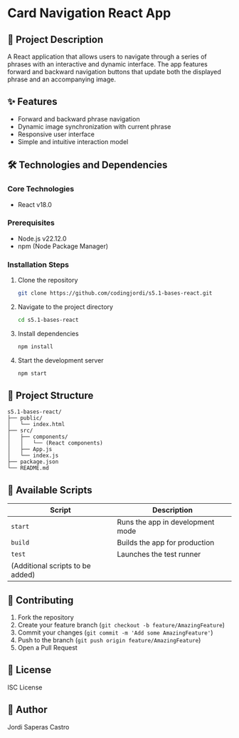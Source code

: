 # Card Navigation React App

## 📝 Project Description

A React application that allows users to navigate through a series of phrases with an interactive and dynamic interface. The app features forward and backward navigation buttons that update both the displayed phrase and an accompanying image.

## ✨ Features

- Forward and backward phrase navigation
- Dynamic image synchronization with current phrase
- Responsive user interface
- Simple and intuitive interaction model

## 🛠 Technologies and Dependencies

### Core Technologies
- React v18.0

### Prerequisites

- Node.js v22.12.0
- npm (Node Package Manager)

### Installation Steps

1. Clone the repository
   ```bash
   git clone https://github.com/codingjordi/s5.1-bases-react.git
   ```

2. Navigate to the project directory
   ```bash
   cd s5.1-bases-react
   ```

3. Install dependencies
   ```bash
   npm install
   ```

4. Start the development server
   ```bash
   npm start
   ```

## 📂 Project Structure

```
s5.1-bases-react/
├── public/
│   └── index.html
├── src/
│   ├── components/
│   │   └── (React components)
│   ├── App.js
│   └── index.js
├── package.json
└── README.md
```

## 🧪 Available Scripts

| Script | Description |
|--------|-------------|
| `start` | Runs the app in development mode |
| `build` | Builds the app for production |
| `test` | Launches the test runner |
| (Additional scripts to be added) |


## 🤝 Contributing

1. Fork the repository
2. Create your feature branch (`git checkout -b feature/AmazingFeature`)
3. Commit your changes (`git commit -m 'Add some AmazingFeature'`)
4. Push to the branch (`git push origin feature/AmazingFeature`)
5. Open a Pull Request

## 📄 License

ISC License

## 👥 Author

Jordi Saperas Castro
